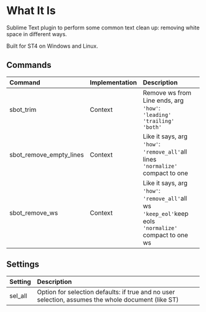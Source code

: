 # What It Is
Sublime Text plugin to perform some common text clean up: removing white space in different ways.

Built for ST4 on Windows and Linux.

## Commands
| Command                  | Implementation | Description |
|:--------                 |:-------        |:-------     |
| sbot_trim                | Context        | Remove ws from Line ends, arg `'how'`:<br/>`'leading'`<br/>`'trailing'`<br/>`'both'` |
| sbot_remove_empty_lines  | Context        | Like it says, arg `'how'`:<br/>`'remove_all'`all lines<br/>`'normalize' `compact to one |
| sbot_remove_ws           | Context        | Like it says, arg `'how'`:<br/>`'remove_all'`all ws<br/>`'keep_eol'`keep eols<br/>`'normalize' `compact to one ws |

## Settings
| Setting                  | Description |
|:--------                 |:-------     |
| sel_all                  | Option for selection defaults: if true and no user selection, assumes the whole document (like ST) |
